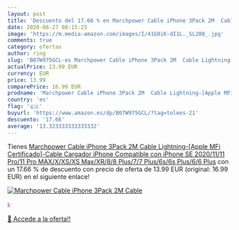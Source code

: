 ```yaml
---
layout: post
title: 'Descuento del 17.66 % en Marchpower Cable iPhone 3Pack 2M  Cable '
date: 2020-06-27 08:15:23
image: 'https://m.media-amazon.com/images/I/41G8iK-dI1L._SL200_.jpg'
comments: true
category: ofertas
author: ring
slug: 'B07W975GCL-es Marchpower Cable iPhone 3Pack 2M  Cable Lightning-[Apple MFi Certificado]-Cable Cargador iPhone Compatible con iPhone SE 2020/11/11 Pro/11 Pro MAX/X/XS/XS Max/XR/8/8 Plus/7/7 Plus/6s/6s Plus/6/6 Plus'
actualPrice: 13.99 EUR
currency: EUR
price: 13.99
comparePrice: 16.99 EUR
prodname: 'Marchpower Cable iPhone 3Pack 2M  Cable Lightning-[Apple MFi Certificado]-Cable Cargador iPhone Compatible con iPhone SE 2020/11/11 Pro/11 Pro MAX/X/XS/XS Max/XR/8/8 Plus/7/7 Plus/6s/6s Plus/6/6 Plus'
country: 'es'
flag: '🇪🇸'
buyurl: 'https://www.amazon.es/dp/B07W975GCL/?tag=tolees-21'
descuento: '17.66'
average: '13.323333333333332'
---
```


Tienes [Marchpower Cable iPhone 3Pack 2M  Cable Lightning-[Apple MFi Certificado]-Cable Cargador iPhone Compatible con iPhone SE 2020/11/11 Pro/11 Pro MAX/X/XS/XS Max/XR/8/8 Plus/7/7 Plus/6s/6s Plus/6/6 Plus](https://www.amazon.es/dp/B07W975GCL/?tag=tolees-21) con un 17.66 % de descuento con precio de oferta de 13.99 EUR (original: 16.99 EUR) en el siguiente enlace!

[![Marchpower Cable iPhone 3Pack 2M  Cable ](https://m.media-amazon.com/images/I/41G8iK-dI1L._SL200_.jpg)](https://www.amazon.es/dp/B07W975GCL/?tag=tolees-21)

ℹ️:


[🛒 Accede a la oferta!!](https://www.amazon.es/dp/B07W975GCL/?tag=tolees-21)

